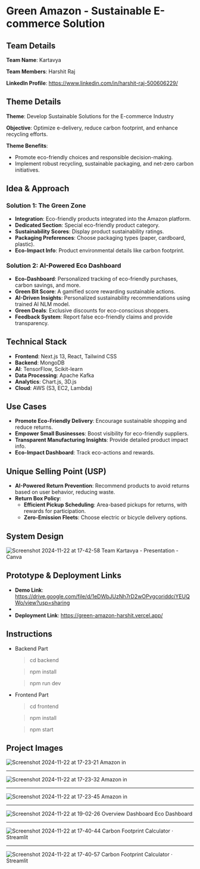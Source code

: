 # Green Amazon - Sustainable E-commerce Solution

## Team Details
**Team Name**: Kartavya

**Team Members**: Harshit Raj

**LinkedIn Profile**: https://www.linkedin.com/in/harshit-raj-500606229/

## Theme Details
**Theme**: Develop Sustainable Solutions for the E-commerce Industry  

**Objective**: Optimize e-delivery, reduce carbon footprint, and enhance recycling efforts.  

**Theme Benefits**:
- Promote eco-friendly choices and responsible decision-making.
- Implement robust recycling, sustainable packaging, and net-zero carbon initiatives.

## Idea & Approach
### Solution 1: The Green Zone
- **Integration**: Eco-friendly products integrated into the Amazon platform.
- **Dedicated Section**: Special eco-friendly product category.
- **Sustainability Scores**: Display product sustainability ratings.
- **Packaging Preferences**: Choose packaging types (paper, cardboard, plastic).
- **Eco-Impact Info**: Product environmental details like carbon footprint.

### Solution 2: AI-Powered Eco Dashboard
- **Eco-Dashboard**: Personalized tracking of eco-friendly purchases, carbon savings, and more.
- **Green Bit Score**: A gamified score rewarding sustainable actions.
- **AI-Driven Insights**: Personalized sustainability recommendations using trained AI NLM model.
- **Green Deals**: Exclusive discounts for eco-conscious shoppers.
- **Feedback System**: Report false eco-friendly claims and provide transparency.

## Technical Stack
- **Frontend**: Next.js 13, React, Tailwind CSS
- **Backend**: MongoDB
- **AI**: TensorFlow, Scikit-learn
- **Data Processing**: Apache Kafka
- **Analytics**: Chart.js, 3D.js
- **Cloud**: AWS (S3, EC2, Lambda)

## Use Cases
- **Promote Eco-Friendly Delivery**: Encourage sustainable shopping and reduce returns.
- **Empower Small Businesses**: Boost visibility for eco-friendly suppliers.
- **Transparent Manufacturing Insights**: Provide detailed product impact info.
- **Eco-Impact Dashboard**: Track eco-actions and rewards.

## Unique Selling Point (USP)
- **AI-Powered Return Prevention**: Recommend products to avoid returns based on user behavior, reducing waste.
- **Return Box Policy**:
  - **Efficient Pickup Scheduling**: Area-based pickups for returns, with rewards for participation.
  - **Zero-Emission Fleets**: Choose electric or bicycle delivery options.

## System Design 
![Screenshot 2024-11-22 at 17-42-58 Team Kartavya - Presentation - Canva](https://github.com/user-attachments/assets/c97a0c22-7ded-4464-8965-f4fe5692ab3b)


## Prototype & Deployment Links
- **Demo Link**: https://drive.google.com/file/d/1eDWbJUzNh7rD2wOPvgcoriddciYEUQWo/view?usp=sharing
- 
- **Deployment Link**: https://green-amazon-harshit.vercel.app/

## Instructions
* Backend Part
  > cd backend
  
  >npm install
  
  > npm run dev

* Frontend Part
  > cd frontend
  
  >npm install
  
  > npm start

## Project Images
![Screenshot 2024-11-22 at 17-23-21 Amazon in](https://github.com/user-attachments/assets/d0098e59-d059-4308-8333-4c3902150097)

<hr>

![Screenshot 2024-11-22 at 17-23-32 Amazon in](https://github.com/user-attachments/assets/756b5fdd-8168-42c8-bab4-dbfe6941857a)

<hr>

![Screenshot 2024-11-22 at 17-23-45 Amazon in](https://github.com/user-attachments/assets/257ac197-f88a-4d0e-a75c-85cddf60480c)

<hr>

![Screenshot 2024-11-22 at 19-02-26 Overview Dashboard Eco Dashboard](https://github.com/user-attachments/assets/4a65b443-c365-4272-a0b7-37e69fdfa998)

<hr>

![Screenshot 2024-11-22 at 17-40-44 Carbon Footprint Calculator · Streamlit](https://github.com/user-attachments/assets/2749c42e-3872-49b5-82a5-11ad7fc43e35)

<hr>

![Screenshot 2024-11-22 at 17-40-57 Carbon Footprint Calculator · Streamlit](https://github.com/user-attachments/assets/27246453-8396-492f-804b-59c014c7fbf5)

